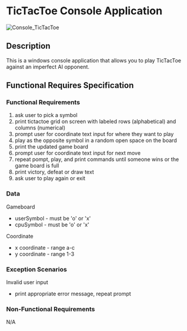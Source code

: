 # TicTacToe Console Application
![Console_TicTacToe](https://user-images.githubusercontent.com/25090977/210666581-1fac69a2-cb86-44cf-887f-ce423f096c32.png)

## Description
This is a windows console application that allows you to play TicTacToe against an imperfect AI opponent.

## Functional Requires Specification

### Functional Requirements
1. ask user to pick a symbol
2. print tictactoe grid on screen with labeled rows (alphabetical) and columns (numerical)
3. prompt user for coordinate text input for where they want to play
4. play as the opposite symbol in a random open space on the board
5. print the updated game board
6. prompt user for coordinate text input for next move
7. repeat pompt, play, and print commands until someone wins or the game board is full
8. print victory, defeat or draw text
9. ask user to play again or exit

### Data
Gameboard
- userSymbol - must be 'o' or 'x'
- cpuSymbol - must be 'o' or 'x'

Coordinate
- x coordinate - range a-c
- y coordinate - range 1-3

### Exception Scenarios
Invalid user input
- print appropriate error message, repeat prompt


### Non-Functional Requirements
N/A
